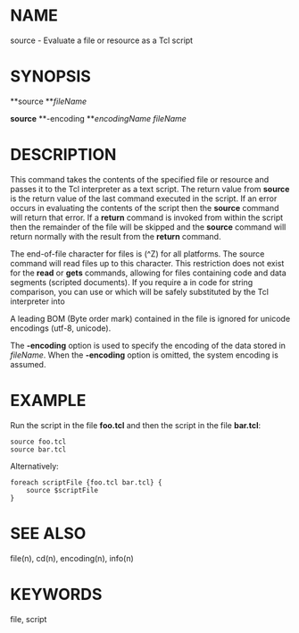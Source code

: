 # NAME

source - Evaluate a file or resource as a Tcl script

# SYNOPSIS

**source ***fileName*

**source** **-encoding ***encodingName fileName*

# DESCRIPTION

This command takes the contents of the specified file or resource and
passes it to the Tcl interpreter as a text script. The return value from
**source** is the return value of the last command executed in the
script. If an error occurs in evaluating the contents of the script then
the **source** command will return that error. If a **return** command
is invoked from within the script then the remainder of the file will be
skipped and the **source** command will return normally with the result
from the **return** command.

The end-of-file character for files is (\^Z) for all platforms. The
source command will read files up to this character. This restriction
does not exist for the **read** or **gets** commands, allowing for files
containing code and data segments (scripted documents). If you require a
in code for string comparison, you can use or which will be safely
substituted by the Tcl interpreter into

A leading BOM (Byte order mark) contained in the file is ignored for
unicode encodings (utf-8, unicode).

The **-encoding** option is used to specify the encoding of the data
stored in *fileName*. When the **-encoding** option is omitted, the
system encoding is assumed.

# EXAMPLE

Run the script in the file **foo.tcl** and then the script in the file
**bar.tcl**:

    source foo.tcl
    source bar.tcl

Alternatively:

    foreach scriptFile {foo.tcl bar.tcl} {
        source $scriptFile
    }

# SEE ALSO

file(n), cd(n), encoding(n), info(n)

# KEYWORDS

file, script

<!---
Copyright (c) 1993 The Regents of the University of California
Copyright (c) 1994-1996 Sun Microsystems, Inc
Copyright (c) 2000 Scriptics Corporation
-->

